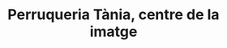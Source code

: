 ---
title: "Perruqueria Tània, centre de la imatge"
url: /barcelona/perruqueria-tania-centre-de-la-imatge/
shop: peluquería
---